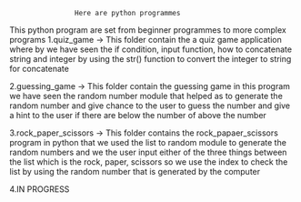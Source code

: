 					Here are python programmes
This python program are set from beginner programmes to more complex programs
1.quiz_game -> This folder contain the a quiz game application where by we have seen the if condition, input function, how to concatenate string and integer by using the str() function to convert the integer to string for concatenate

2.guessing_game -> This folder contain the guessing game in this program we have seen the random number module that helped as to generate the random number and give chance to the user to guess the number and give a hint to the user if there are below the number of above the number

3.rock_paper_scissors -> This folder contains the rock_papaer_scissors program in python that we used the list to random module to generate the random numbers and we the user input either of the three things between the list which is the rock, paper, scissors so we use the index to check the list by using the random number that is generated by the computer 

4.IN PROGRESS
